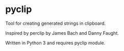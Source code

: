 # pyclip

Tool for creating generated strings in clipboard.    

Inspired by perclip by James Bach and Danny Faught.

Written in Python 3 and requires pyclip module.